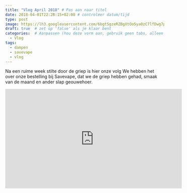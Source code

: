 ```yaml
---
title: "Vlog April 2018" # Pas aan naar titel
date: 2018-04-01T22:28:15+02:00 # controleer datum/tijd
type: post
image: https://lh3.googleusercontent.com/6bgtSgzeRZBgXtOo5ya0zC7lfDwg7pOOgc2BB7LKSKz1RUWY1Bw1WqljnvkVxZGftMtqr_LPsPOEG1SwJ1SbHEFWfiDbjIfaH5HVfG1nJVJAiTl_gC74tNcv1GChHZFgpWD-_oNFApjho7nVHcvz93Dve8T2N1L4jvSuPDzqZlNruMPTSa_0jqGxb5hfLCYghDSr-vjpsOyiEZ1LnM6kP1ikFC0Crf35bQo7rPEkuAmxd72dJ14Fx17Bbdu9HwhiPN77VEvbeiVUVqTrIE66hOiULamZSwTOQnHwhiaafEwp5MNhDNxPGyiFbjGRuD3AxVrYZ_hDMA0fUW9L8Hzdhnvdec08dmOH3xJaFAzQVHGCxruRDuIZv70EnBpR2AtlPStDftBUxCtsx-QgO_dz96Bj3Jg0xdwIGCEhDlePUbOFvL1HVdZ_DIPWaQC7QO9MeC6-6Fj91BJSwgiEaswAfmZ-IuiSB5N5VHcVpGEJPn93FuS8j2xMV-SIiFTs4uR2o51DWupK7K55hM9JTfRVNhFJ8qW96EAowWJAwsax-FS-ZPfAI2_yvKwhB8YHrviwq_F-b_S_EQV3kyTLGitYnHWzd30IAU7ahWvukFwWvOythhNoNXX-WZkng0KVZSubNKJiHaTJH_emGUBxmJuCNbNfzNvHiV40vQ=w1282-h722-no
draft: true  # zet op 'false' als je klaar bent
categories:  # Aanpassen (hou deze vorm aan, gebruik geen tabs, alleen spaties)
  - Vlog
tags:
  - dampen
  - savevape
  - vlog
---
```


Na een ruime week stilte door de griep is hier onze volg
We hebben het over onze bestelling bij Savevape, dat we de griep hebben gehad, smaak van de maand en ander slap geouwehoer. 

<iframe width="560" height="315" src="https://www.youtube.com/embed/q9noE7Ved1Y" frameborder="0" allow="autoplay; encrypted-media" allowfullscreen></iframe>
